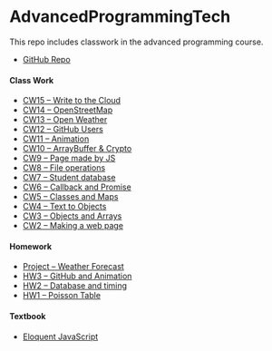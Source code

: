 # AdvancedProgrammingTech

<p>This repo includes classwork in the advanced programming course.
<p>
<ul>
  <li><a href="https://github.com/busetopcu/AdvancedProgrammingTech">GitHub Repo</a></li>
</ul>

<h4>Class Work</h4>
<ul>
  <li><a href="/AdvancedProgrammingTech/CW15/">CW15 – Write to the Cloud</a></li>
  <li><a href="/AdvancedProgrammingTech/CW14/OpenStreetMap_Weather.html">CW14 – OpenStreetMap</a></li>
  <li><a href="/AdvancedProgrammingTech/CW13/SearchWeather.html">CW13 – Open Weather</a></li>
  <li><a href="/AdvancedProgrammingTech/CW12/GitHubUserSearch.html">CW12 – GitHub Users</a></li>
  <li><a href="/AdvancedProgrammingTech/CW11/EventListeners.html">CW11 – Animation</a></li>
  <li><a href="/AdvancedProgrammingTech/CW10/ArrayBufferCrypto.html">CW10 – ArrayBuffer & Crypto</a></li>
  <li><a href="/AdvancedProgrammingTech/CW9/JSpage.html">CW9 – Page made by JS</a></li>
  <li><a href="/AdvancedProgrammingTech/CW8/SelectFiles.html">CW8 – File operations</a></li>
  <li><a href="/AdvancedProgrammingTech/CW7/Student Database.html">CW7 – Student database</a></li>
  <li><a href="/AdvancedProgrammingTech/CW6/ascn.html">CW6 – Callback and Promise</a></li>
  <li><a href="/AdvancedProgrammingTech/CW5/converter.html">CW5 – Classes and Maps</a></li>
  <li><a href="/AdvancedProgrammingTech/CW4/CW4.html">CW4 – Text to Objects</a></li>
  <li><a href="/AdvancedProgrammingTech/CW3/chap4.html">CW3 – Objects and Arrays</a></li>
  <li><a href="/AdvancedProgrammingTech/CW2/Counting.html">CW2 – Making a web page</a></li>
</ul>
<h4>Homework</h4>
<ul>
  <li><a href="/AdvancedProgrammingTech/WeatherForecast">Project – Weather Forecast</a></li>
  <li><a href="/305/anim/Animation">HW3 – GitHub and Animation</a></li>
  <li><a href="/AdvancedProgrammingTech/HW2/HW2.html">HW2 – Database and timing</a></li>
  <li><a href="/AdvancedProgrammingTech/HW1/PoissonTable.html">HW1 – Poisson Table</a></li>
</ul>
<h4>Textbook</h4>
<ul>
  <li><a href="https://eloquentjavascript.net/">Eloquent JavaScript</a></li>
</ul>
